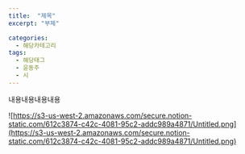 ```yaml
---
title:  "제목"
excerpt: "부제"

categories:
  - 해당카테고리
tags:
  - 해당태그
  - 윤동주
  - 시
---
```

내용내용내용내용

![https://s3-us-west-2.amazonaws.com/secure.notion-static.com/612c3874-c42c-4081-95c2-addc989a4871/Untitled.png](https://s3-us-west-2.amazonaws.com/secure.notion-static.com/612c3874-c42c-4081-95c2-addc989a4871/Untitled.png)
